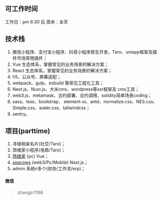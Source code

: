 ## 可工作时间

工作日：pm 6:30 后
周末：全天

## 技术栈

1. 微信小程序、支付宝小程序、抖音小程序原生开发，Taro、uniapp框架及插件市场常用插件；
2. Vue 生态体系，掌握常见的业务场景的解决方案；
3. React 生态体系，掌握常见的业务场景的解决方案；
4. h5、公众号、屏幕适配；
5. webpack、gulp、esbuild 等常见工程化工具；
6. Next.js、Nuxt.js、大米cms、wordpress等ssr框架及 cms工具；
7. web3.js、metamask、合约部署、合约调用、solidity简单场景coding；
8. sass、less、bootstrap、 element-ui、antd、normalize.css、NES.css、Simple.css、water.css、tailwindcss；
9. sentry。

## 项目(parttime)

1. 寻缘相亲名片(社交/Taro)；
2. 饰维家小程序(电商/Taro)；
3. [饰维家](https://www.shiweijia.com/#/) (pc) Vue；
4. [seacows](http://testnet.app.seacows.io/earn) (web3/Pc/Mobile) Next.js；
5. admin 系统n多个(财务/工作流/erp)；

#### 微信

> zhangzr1168
